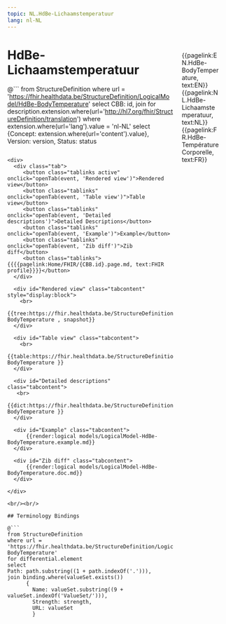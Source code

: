 ```yaml
---
topic: NL.HdBe-Lichaamstemperatuur
lang: nl-NL
---
```


<div style="float:right;width:85px;padding:10px;margin:10">
<p>{{pagelink:EN.HdBe-BodyTemperature, text:EN}}  {{pagelink:NL.HdBe-Lichaamstemperatuur, text:NL}}  {{pagelink:FR.HdBe-TempératureCorporelle, text:FR}}<p>
</div>

# HdBe-Lichaamstemperatuur



@```
from StructureDefinition
where url = 'https://fhir.healthdata.be/StructureDefinition/LogicalModel/HdBe-BodyTemperature'
select 
CBB: id,
join for description.extension.where(url='http://hl7.org/fhir/StructureDefinition/translation') where extension.where(url='lang').value = 'nl-NL' select {Concept: extension.where(url='content').value}, 
Version: version,
Status: status
```

<div>
  <div class="tab">
     <button class="tablinks active" onclick="openTab(event, 'Rendered view')">Rendered view</button>
     <button class="tablinks" onclick="openTab(event, 'Table view')">Table view</button>
     <button class="tablinks" onclick="openTab(event, 'Detailed descriptions')">Detailed Descriptions</button>
     <button class="tablinks" onclick="openTab(event, 'Example')">Example</button>
     <button class="tablinks" onclick="openTab(event, 'Zib diff')">Zib diff</button>
     <button class="tablinks">{{{{pagelink:Home/FHIR/{CBB.id}.page.md, text:FHIR profile}}}}</button>
  </div>

  <div id="Rendered view" class="tabcontent" style="display:block">
    <br>
      {{tree:https://fhir.healthdata.be/StructureDefinition/LogicalModel/HdBe-BodyTemperature , snapshot}}
  </div>

  <div id="Table view" class="tabcontent">
    <br>
      {{table:https://fhir.healthdata.be/StructureDefinition/LogicalModel/HdBe-BodyTemperature }}
  </div>

  <div id="Detailed descriptions" class="tabcontent">
   <br>
      {{dict:https://fhir.healthdata.be/StructureDefinition/LogicalModel/HdBe-BodyTemperature }}
  </div>

  <div id="Example" class="tabcontent">
      {{render:logical models/LogicalModel-HdBe-BodyTemperature.example.md}}
  </div>

  <div id="Zib diff" class="tabcontent">
      {{render:logical models/LogicalModel-HdBe-BodyTemperature.doc.md}}
  </div>

</div>

<br/><br/> 

## Terminology Bindings

@```
from StructureDefinition
where url = 'https://fhir.healthdata.be/StructureDefinition/LogicalModel/HdBe-BodyTemperature'
for differential.element
select
Path: path.substring((1 + path.indexOf('.'))),
join binding.where(valueSet.exists())
      { 
        Name: valueSet.substring((9 + valueSet.indexOf('ValueSet/'))),
        Strength: strength,
        URL: valueSet
        }
```  